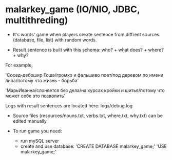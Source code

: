 # malarkey_game  (IO/NIO, JDBC, multithreding)
- It's words' game when players create sentence from diffrent sources (database, file, list) with random words. 

- Result sentence is built with this schema: who? + what does? + where? + why?

For example, 

'Сосед-дебошир Гоша/громко и фальшиво поет/под деревом по имени липа/потому что жизнь - борьба'

'МарьИванна/слоняется без дела/на курсах кройки и шитья/потому что может себе это позволить'

Logs with result sentences are located here: logs/debug.log

- Source files (resources/nouns.txt, verbs.txt, where.txt, why.txt) can be edited manually.

- To run game you need:
   - run mySQL server
   - create and use database: 'CREATE DATABASE malarkey_game;'    'USE malarkey_game;'
